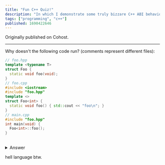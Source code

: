```yaml
---
title: "Fun C++ Quiz!"
description: "In which I demonstrate some truly bizzare C++ ABI behavior."
tags: ["programming", "c++"]
published: 1690422646
---
```


Originally published on Cohost.

---

Why doesn't the following code run? (comments represent different files):

```c++
// foo.hpp
template <typename T>
struct Foo {
  static void foo(void);
}
// foo.cpp
#include <iostream>
#include "foo.hpp"
template <>
struct Foo<int> {
  static void foo() { std::cout << "foo\n"; }
}
// main.cpp
#include "foo.hpp"
int main(void) {
  Foo<int>::foo();
}
```

<br>

<details>
<summary>Answer</summary>

From [this SO post](https://stackoverflow.com/questions/3989435/why-do-i-get-missing-symbols-for-an-explicit-template-specialization-in-a-static). Basically, `foo.cpp` needs to be

```c++
#include <iostream>
#include "foo.hpp"
template struct Foo<int>;
void Foo<int>::foo() { std::cout << "foo\n"; }
```

because otherwise, member function definitions are secretly `inline`, and since there is no usage site in the same compilation unit they won't get exported as symbols. Declaring them like this lets them be non-inline, and the symbol can be used in the other compilation unit.

</details>

hell language btw.
